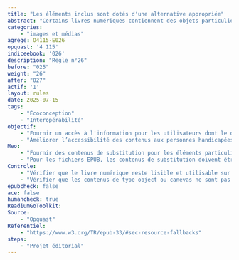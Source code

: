 ```yaml
---
title: "Les éléments inclus sont dotés d'une alternative appropriée"
abstract: "Certains livres numériques contiennent des objets particuliers (interactions,  formulaires ou contenus externes à l’EPUB) qui peuvent ne pas être supportés par les dispositifs de lecture. Pour éviter la disparition ou l’affichage chaotique de ces éléments, il est nécessaire de fournir  des contenus de substitution qui permet de donner une information de remplacement au lecteur."
categories: 
    - "images et médias"
agrege: O4115-E026
opquast: '4 115'
indiceebook: '026'
description: "Règle n°26"
before: "025"
weight: "26"
after: "027"
actif: '1'
layout: rules
date: 2025-07-15
tags: 
    - "Écoconception"
    - "Interopérabilité"
objectif: 
    - "Fournir un accès à l'information pour les utilisateurs dont le dispositif de lecture ne supporte pas les technologies utilisées."
    - "Améliorer l’accessibilité des contenus aux personnes handicapées."
Meo: 
    - "Fournir des contenus de substitution pour les éléments particuliers (incluant des interactions des formulaires ou faisant appel à des ressources externes par exemple) afin qu’ils puissent être restitués aux lecteur en remplacement dans le cas où le dispositif de lecture ne pourrait pas les afficher. "
    - "Pour les fichiers EPUB, les contenus de substitution doivent être liés dans le spine ou dans le contenu des éléments spécifiques auxquels ils correspondent. "
Controle: 
    - "Vérifier que le livre numérique reste lisible et utilisable sur un dispositif ancien ou en désactivant le support de javascript"
    - "Vérifier que les contenus de type object ou canevas ne sont pas nécessaires à la compréhension ou disposent d'une alternative textuelle."
epubcheck: false
ace: false
humancheck: true
ReadiumGoToolkit: 
Source: 
    - "Opquast"
Referentiel: 
    - "https://www.w3.org/TR/epub-33/#sec-resource-fallbacks"
steps: 
    - "Projet éditorial"
---
```

